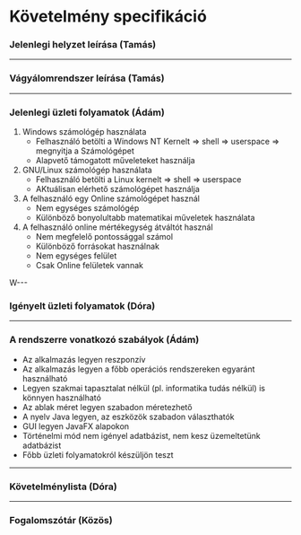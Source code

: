 # Követelmény specifikáció


### Jelenlegi helyzet leírása (Tamás)
  

---


### Vágyálomrendszer leírása (Tamás)


---


### Jelenlegi üzleti folyamatok (Ádám)

1. Windows számológép használata
	- Felhasználó betölti a Windows NT Kernelt => shell => userspace => megnyitja a Számológépet
	- Alapvető támogatott műveleteket használja
2. GNU/Linux számológép használata
	- Felhasználó betölti a Linux kernelt => shell => userspace
	- AKtuálisan elérhető számológépet használja
3. A felhasználó egy Online számológépet használ
	- Nem egységes számológép
	- Különböző bonyolultabb matematikai műveletek használata
4. A felhasználó online mértékegység átváltót használ
	- Nem megfelelő pontossággal számol
	- Különböző forrásokat használnak
	- Nem egységes felület
	- Csak Online felületek vannak


W---


### Igényelt üzleti folyamatok (Dóra)


---


### A rendszerre vonatkozó szabályok (Ádám)

- Az alkalmazás legyen reszponzív
- Az alkalmazás legyen a főbb operációs rendszereken egyaránt használható
- Legyen szakmai tapasztalat nélkül (pl. informatika tudás nélkül) is könnyen használható
- Az ablak méret legyen szabadon méretezhető
- A nyelv Java legyen, az eszközök szabadon választhatók
- GUI legyen JavaFX alapokon
- Történelmi mód nem igényel adatbázist, nem kesz üzemeltetünk adatbázist
- Főbb üzleti folyamatokról készüljön teszt


---


### Követelménylista (Dóra)


---


### Fogalomszótár (Közös)


